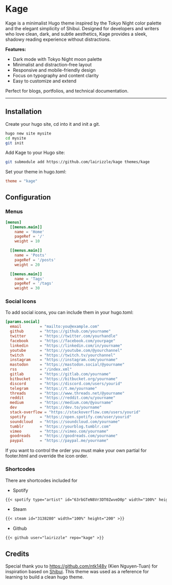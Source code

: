 # Kage

Kage is a minimalist Hugo theme inspired by the Tokyo Night color palette and the elegant simplicity of Shibui. Designed for developers and writers who love clean, dark, and subtle aesthetics, Kage provides a sleek, shadowy reading experience without distractions.

**Features:**

- Dark mode with Tokyo Night moon palette  
- Minimalist and distraction-free layout  
- Responsive and mobile-friendly design  
- Focus on typography and content clarity  
- Easy to customize and extend  

Perfect for blogs, portfolios, and technical documentation.

---

## Installation

Create your hugo site, cd into it and init a git.

```bash
hugo new site mysite
cd mysite
git init
```

Add Kage to your Hugo site:

```bash
git submodule add https://github.com/lairizzle/kage themes/kage
```
Set your theme in hugo.toml:
```toml
theme = "kage"
```

## Configuration
### Menus

```toml
[menus]
  [[menus.main]]
    name = 'Home'
    pageRef = '/'
    weight = 10

  [[menus.main]]
    name = 'Posts'
    pageRef = '/posts'
    weight = 20

  [[menus.main]]
    name = 'Tags'
    pageRef = '/tags'
    weight = 30

```

### Social Icons
To add social icons, you can include them in your hugo.toml:
```toml
[params.social]
  email        = "mailto:you@example.com"
  github       = "https://github.com/yourname"
  twitter      = "https://twitter.com/yourhandle"
  facebook     = "https://facebook.com/yourpage"
  linkedin     = "https://linkedin.com/in/yourname"
  youtube      = "https://youtube.com/@yourchannel"
  twitch       = "https://twitch.tv/yourchannel"
  instagram    = "https://instagram.com/yourname"
  mastodon     = "https://mastodon.social/@yourname"
  rss          = "/index.xml"
  gitlab       = "https://gitlab.com/yourname"
  bitbucket    = "https://bitbucket.org/yourname"
  discord      = "https://discord.com/users/yourid"
  telegram     = "https://t.me/yourname"
  threads      = "https://www.threads.net/@yourname"
  reddit       = "https://reddit.com/u/yourname"
  medium       = "https://medium.com/@yourname"
  dev          = "https://dev.to/yourname"
  stack-overflow = "https://stackoverflow.com/users/yourid"
  spotify      = "https://open.spotify.com/user/yourid"
  soundcloud   = "https://soundcloud.com/yourname"
  tumblr       = "https://yourblog.tumblr.com"
  vimeo        = "https://vimeo.com/yourname"
  goodreads    = "https://goodreads.com/yourname"
  paypal       = "https://paypal.me/yourname"

```
If you want to control the order you must make your own partial for footer.html and override the icon order.

### Shortcodes
There are shortcodes included for
- Spotify
```markdown
{{< spotify type="artist" id="63rbGTeN8Vr3DT0ZwveD0p" width="100%" height="380" >}}
```
- Steam
```markdown
{{< steam id="3138280" width="100%" height="200" >}}
```
- Github
```markdown
{{< github user="lairizzle" repo="kage" >}}
```
## Credits
Special thank you to https://github.com/ntk148v (Kien Nguyen-Tuan) for inspiration based on [Shibui](https://github.com/ntk148v/shibui). This theme was used as a reference for learning to build a clean hugo theme.
